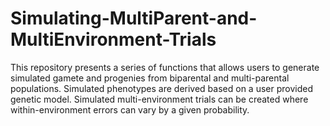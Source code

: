 # Simulating-MultiParent-and-MultiEnvironment-Trials

This repository presents a series of functions that allows users to generate simulated gamete and progenies from biparental and multi-parental populations. Simulated phenotypes are derived based on a user provided genetic model. Simulated multi-environment trials can be created where within-environment errors can vary by a given probability. 
